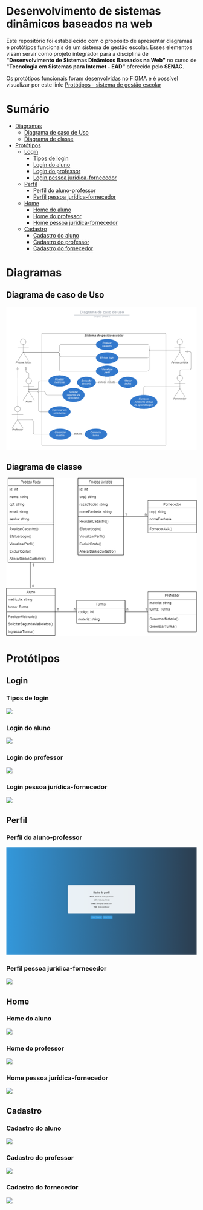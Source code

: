 # Desenvolvimento de sistemas dinâmicos baseados na web

Este repositório foi estabelecido com o propósito de apresentar diagramas e protótipos funcionais de um sistema de gestão escolar. Esses elementos visam servir como projeto integrador para a disciplina de **"Desenvolvimento de Sistemas Dinâmicos Baseados na Web"** no curso de **"Tecnologia em Sistemas para Internet - EAD"** oferecido pelo **SENAC**.

Os protótipos funcionais foram desenvolvidas no FIGMA e é possível visualizar por este link: [Protótipos - sistema de gestão escolar](https://www.figma.com/file/h31Y9HM60E5rSfJNNqPs1C/SENAC---PI---PROJETO-INTEGRADOR%3A-DESENVOLVIMENTO-DE-SISTEMAS-DIN%C3%82MICOS-BASEADOS-NA-WEB?type=design&node-id=6%3A44&mode=design&t=X56jocdIRy2UKtIq-1)

# Sumário
- [Diagramas](#diagramas)
  - [Diagrama de caso de Uso](#diagrama-de-caso-de-uso)
  - [Diagrama de classe](#diagrama-de-classe)
- [Protótipos](#protótipos)
  - [Login](#login)
    - [Tipos de login](#tipos-de-login)
    - [Login do aluno](#login-do-aluno)
    - [Login do professor](#login-do-professor)
    - [Login pessoa jurídica-fornecedor](#login-pessoa-jurídica-fornecedor)
  - [Perfil](#perfil)
    - [Perfil do aluno-professor](#perfil-do-aluno-professor)
    - [Perfil pessoa jurídica-fornecedor](#perfil-pessoa-jurídica-fornecedor)
  - [Home](#home)
    - [Home do aluno](#home-do-aluno)
    - [Home do professor](#home-do-professor)
    - [Home pessoa jurídica-fornecedor](#home-pessoa-jurídica-fornecedor)
  - [Cadastro](#cadastro)
    - [Cadastro do aluno](#cadastro-do-aluno)
    - [Cadastro do professor](#cadastro-do-professor)
    - [Cadastro do fornecedor](#cadastro-do-fornecedor)

# Diagramas

## Diagrama de caso de Uso
![](/diagramas/diagrama-caso-de-uso.png)
## Diagrama de classe
![](/diagramas/diagrama-de-classe.png)

# Protótipos

## Login
### Tipos de login
![](/protótipos/tipos-login.png)
### Login do aluno
![](/protótipos/login_pessoa_fisica-aluno.png)
### Login do professor
![](/protótipos/login_pessoa_fisica-professor.png)
### Login pessoa jurídica-fornecedor
![](/protótipos/login_pessoa_juridica.png)

## Perfil
### Perfil do aluno-professor
![](/protótipos/perfil.png)
### Perfil pessoa jurídica-fornecedor
![](/protótipos/perfil_fornecedor.png)

## Home
### Home do aluno
![](/protótipos/home_aluno.png)
### Home do professor
![](/protótipos/home_professor.png)
### Home pessoa jurídica-fornecedor
![](/protótipos/home_fornecedor.png)

## Cadastro
### Cadastro do aluno
![](/protótipos/cadastro-pessoa-fisica-aluno.png)
### Cadastro do professor
![](/protótipos/cadastro-pessoa-fisica-professor.png)
### Cadastro do fornecedor
![](/protótipos/cadastro-pessoa-juridica-fornecedor.png)
